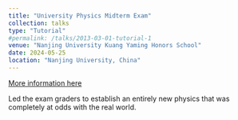 ```yaml
---
title: "University Physics Midterm Exam"
collection: talks
type: "Tutorial"
#permalink: /talks/2013-03-01-tutorial-1
venue: "Nanjing University Kuang Yaming Honors School"
date: 2024-05-25
location: "Nanjing University, China"
---
```


[More information here](http://exampleurl.com)

Led the exam graders to establish an entirely new physics that was completely at odds with the real world.

